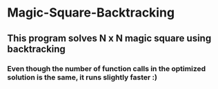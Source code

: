 # Magic-Square-Backtracking
## This program solves N x N magic square using backtracking
### Even though the number of function calls in the optimized solution is the same, it runs slightly faster :)

